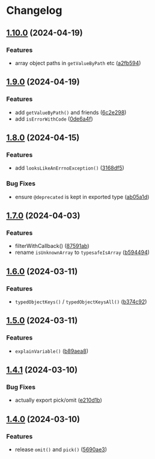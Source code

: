 # Changelog

## [1.10.0](https://github.com/voxpelli/typed-utils/compare/v1.9.0...v1.10.0) (2024-04-19)


### Features

* array object paths in `getValueByPath` etc ([a2fb594](https://github.com/voxpelli/typed-utils/commit/a2fb5941718950c593391f0b9961d2f57e5f0aa4))

## [1.9.0](https://github.com/voxpelli/typed-utils/compare/v1.8.0...v1.9.0) (2024-04-19)


### Features

* add `getValueByPath()` and friends ([6c2e298](https://github.com/voxpelli/typed-utils/commit/6c2e298fedece21a4a8ed1584be364a318646675))
* add `isErrorWithCode` ([0de6a4f](https://github.com/voxpelli/typed-utils/commit/0de6a4fe155e2e84f8178e200305c62793c44ac1))

## [1.8.0](https://github.com/voxpelli/typed-utils/compare/v1.7.0...v1.8.0) (2024-04-15)


### Features

* add `looksLikeAnErrnoException()` ([3168df5](https://github.com/voxpelli/typed-utils/commit/3168df517464de645b6cf11b36a18e8a4f9a93af))


### Bug Fixes

* ensure `@deprecated` is kept in exported type ([ab05a1d](https://github.com/voxpelli/typed-utils/commit/ab05a1dc1ac7bac616dc93e045dd25bd9c29032f))

## [1.7.0](https://github.com/voxpelli/typed-utils/compare/v1.6.0...v1.7.0) (2024-04-03)


### Features

* filterWithCallback() ([87591ab](https://github.com/voxpelli/typed-utils/commit/87591abea0db11141cfc3dc898d3bb74958d6d55))
* rename `isUnknownArray` to `typesafeIsArray` ([b594494](https://github.com/voxpelli/typed-utils/commit/b594494ea3fb4758c03a2e186f562b2b0f784248))

## [1.6.0](https://github.com/voxpelli/typed-utils/compare/v1.5.0...v1.6.0) (2024-03-11)


### Features

* `typedObjectKeys()` / `typedObjectKeysAll()` ([b374c92](https://github.com/voxpelli/typed-utils/commit/b374c9240290da0f4a71aac99695980dfab4e074))

## [1.5.0](https://github.com/voxpelli/typed-utils/compare/v1.4.1...v1.5.0) (2024-03-11)


### Features

* `explainVariable()` ([b89aea8](https://github.com/voxpelli/typed-utils/commit/b89aea8f20d29ca29bac80e87a439f939717602e))

## [1.4.1](https://github.com/voxpelli/typed-utils/compare/v1.4.0...v1.4.1) (2024-03-10)


### Bug Fixes

* actually export pick/omit ([e210d1b](https://github.com/voxpelli/typed-utils/commit/e210d1b0c1a3d380c37f40fb9bfe4af7b51734d5))

## [1.4.0](https://github.com/voxpelli/typed-utils/compare/v1.3.0...v1.4.0) (2024-03-10)


### Features

* release `omit()` and `pick()` ([5690ae3](https://github.com/voxpelli/typed-utils/commit/5690ae378033188a86dfbdfaa1f094dacfffca54))
